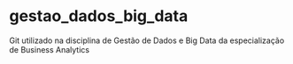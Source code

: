 # gestao_dados_big_data
Git utilizado na disciplina de Gestão de Dados e Big Data da especialização de Business Analytics
